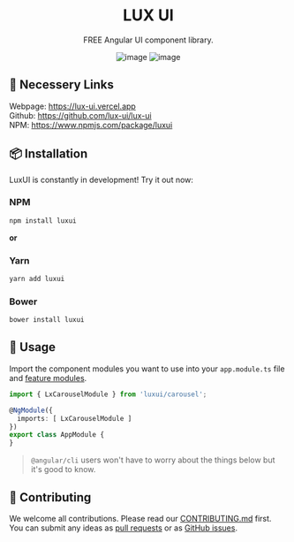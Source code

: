 

<h1 align="center">
LUX UI
</h1>

<div align="center">

FREE Angular UI component library.

![image](https://img.shields.io/github/stars/lux-ui/lux-ui?style=social)
![image](https://img.shields.io/npm/dm/luxui?label=npm)

</div>

## 🧭 Necessery Links
Webpage: https://lux-ui.vercel.app <br/>
Github: https://github.com/lux-ui/lux-ui <br/>
NPM: https://www.npmjs.com/package/luxui <br/>

## 📦 Installation

LuxUI is constantly in development! Try it out now:

### NPM

```sh
npm install luxui
```

**or**

### Yarn

```sh
yarn add luxui
```

### Bower

```sh
bower install luxui
```

## 🔨 Usage

Import the component modules you want to use into your `app.module.ts` file and [feature modules](https://angular.io/guide/feature-modules).

```ts
import { LxCarouselModule } from 'luxui/carousel';

@NgModule({
  imports: [ LxCarouselModule ]
})
export class AppModule {
}
```

> `@angular/cli` users won't have to worry about the things below but it's good to know.

## 🤝 Contributing

We welcome all contributions. Please read our [CONTRIBUTING.md](https://github.com/lux-ui/lux-ui/blob/master/contributing.md) first. You can submit any ideas as [pull requests](https://github.com/lux-ui/lux-ui/pulls) or as [GitHub issues](https://github.com/lux-ui/lux-ui/issues).

